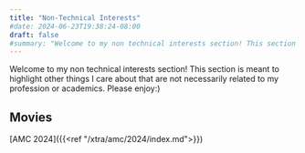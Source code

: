 ```yaml
---
title: "Non-Technical Interests"
#date: 2024-06-23T19:38:24-08:00
draft: false
#summary: "Welcome to my non technical interests section! This section is meant to highlight other things I care about that are not necessarily related to my profession or academics. Please enjoy:)"
---
```

Welcome to my non technical interests section! This section is meant to highlight other things I care about that are not necessarily related to my profession or academics. Please enjoy:)

## Movies

[AMC 2024]({{<ref "/xtra/amc/2024/index.md">}})